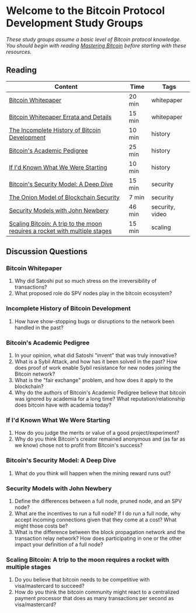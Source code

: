 # Welcome to the Bitcoin Protocol Development Study Groups

*These study groups assume a basic level of Bitcoin protocol knowledge. You should begin with reading [Mastering Bitcoin](https://github.com/bitcoinbook/bitcoinbook) before starting with these resources.*

## Reading

| Content                                                                                       | Time  | Tags                    |
|-----------------------------------------------------------------------------------------------|-------|-------------------------|
[Bitcoin Whitepaper](https://bitcoin.org/bitcoin.pdf) | 20 min | whitepaper |
[Bitcoin Whitepaper Errata and Details](https://gist.github.com/harding/dabea3d83c695e6b937bf090eddf2bb3) | 15 min | whitepaper |
[The Incomplete History of Bitcoin Development](https://b10c.me/blog/004-the-incomplete-history-of-bitcoin-development/) | 10 min | history |
[Bitcoin's Academic Pedigree](https://queue.acm.org/detail.cfm?id=3136559) | 25 min | history |
[If I'd Known What We Were Starting](https://www.linkedin.com/pulse/id-known-what-we-were-starting-ray-dillinger/) | 10 min | history |
[Bitcoin's Security Model: A Deep Dive](https://www.coindesk.com/bitcoins-security-model-deep-dive) | 15 min | security |
[The Onion Model of Blockchain Security](https://insights.deribit.com/market-research/the-onion-model-of-blockchain-security-part-1/) | 7 min | security |
[Security Models with John Newbery](https://btctranscripts.com/chaincode-labs/chaincode-residency/2019-06-17-john-newbery-security-models/) | 46 min | security, video |
[Scaling Bitcoin: A trip to the moon requires a rocket with multiple stages](https://www.reddit.com/r/Bitcoin/comments/438hx0/a_trip_to_the_moon_requires_a_rocket_with/) | 15 min | scaling |

## Discussion Questions

### Bitcoin Whitepaper

1. Why did Satoshi put so much stress on the irreversibility of transactions?
1. What proposed role do SPV nodes play in the bitcoin ecosystem?

### Incomplete History of Bitcoin Development

1. How have show-stopping bugs or disruptions to the network been handled in the past?

### Bitcoin's Academic Pedigree

1. In your opinion, what did Satoshi "invent" that was truly innovative?
1. What is a Sybil Attack, and how has it been solved in the past? How does proof of work enable Sybil resistance for new nodes joining the Bitcoin network?
1. What is the "fair exchange" problem, and how does it apply to the blockchain?
1. Why do the authors of Bitcoin's Academic Pedigree believe that bitcoin was ignored by academia for a long time? What reputation/relationship does bitcoin have with academia today?

### If I'd Known What We Were Starting

1. How do you judge the merits or value of a good project/experiment?
1. Why do you think Bitcoin's creator remained anonymous and (as far as we know) chose not to profit from Bitcoin's success?

### Bitcoin's Security Model: A Deep Dive

1. What do you think will happen when the mining reward runs out?

### Security Models with John Newbery

1. Define the differences between a full node, pruned node, and an SPV node?
1. What are the incentives to run a full node? If I do run a full node, why accept incoming connections given that they come at a cost? What might those costs be?
1. What is the difference between the block propagation network and the transaction relay network? How does participating in one or the other impact your definition of a full node?

### Scaling Bitcoin: A trip to the moon requires a rocket with multiple stages

1. Do you believe that bitcoin needs to be competitive with visa/mastercard to succeed?
1. How do you think the bitcoin community might react to a centralized payment processor that does as many transactions per second as visa/mastercard? 
